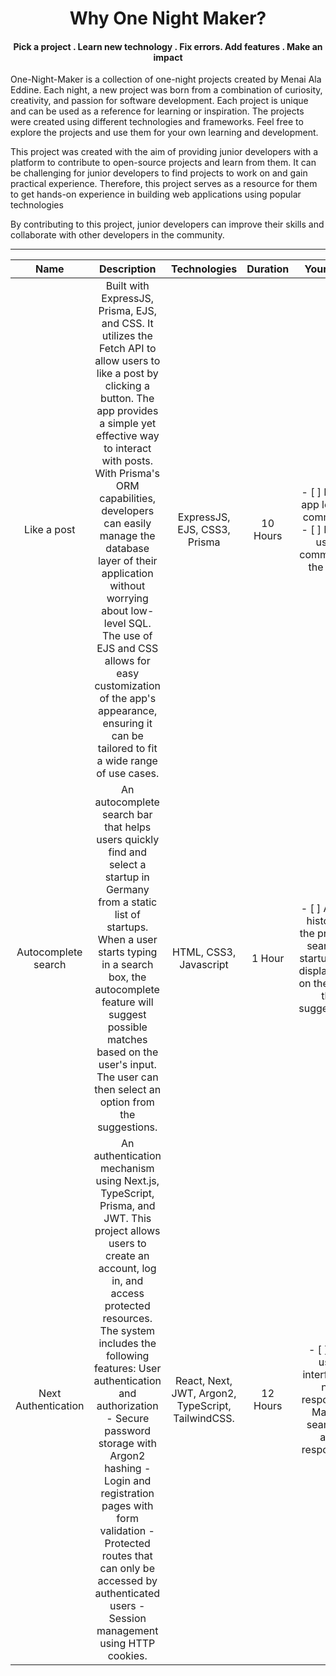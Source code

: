 <h1 align='center'>
Why One Night Maker?
<h4 align='center'>Pick a project . Learn new technology . Fix errors. Add features . Make an impact</h4>
</h1>
<p>
One-Night-Maker is a collection of one-night projects created by Menai Ala Eddine. Each night, a new project was born from a combination of curiosity, creativity, and passion for software development. Each project is unique and can be used as a reference for learning or inspiration. The projects were created using different technologies and frameworks. Feel free to explore the projects and use them for your own learning and development.

This project was created with the aim of providing junior developers with a platform to contribute to open-source projects and learn from them. It can be challenging for junior developers to find projects to work on and gain practical experience. Therefore, this project serves as a resource for them to get hands-on experience in building web applications using popular technologies

By contributing to this project, junior developers can improve their skills and collaborate with other developers in the community.
</p>

<hr>

| Name | Description | Technologies | Duration | Your Task|
| :--: | :---------: | :----------: | :------: | :--: |
| Like a post |Built with ExpressJS, Prisma, EJS, and CSS. It utilizes the Fetch API to allow users to like a post by clicking a button. The app provides a simple yet effective way to interact with posts. With Prisma's ORM capabilities, developers can easily manage the database layer of their application without worrying about low-level SQL. The use of EJS and CSS allows for easy customization of the app's appearance, ensuring it can be tailored to fit a wide range of use cases. | ExpressJS, EJS, CSS3, Prisma | 10 Hours |- [ ] Let the app loads 3 comments.<br>  - [ ] Let the users comment on the post.
| Autocomplete search |An autocomplete search bar that helps users quickly find and select a startup in Germany from a static list of startups. When a user starts typing in a search box, the autocomplete feature will suggest possible matches based on the user's input. The user can then select an option from the suggestions. | HTML, CSS3, Javascript | 1 Hour |- [ ] Add an history of the previous searched startups and display them on the top of the suggestions.
| Next Authentication |An authentication mechanism using Next.js, TypeScript, Prisma, and JWT. This project allows users to create an account, log in, and access protected resources. The system includes the following features: User authentication and authorization - Secure password storage with Argon2 hashing - Login and registration pages with form validation - Protected routes that can only be accessed by authenticated users - Session management using HTTP cookies. | React, Next, JWT, Argon2, TypeScript, TailwindCSS. | 12 Hours |- [ ] The user interface is not responsive. Make it seamless and responsive.